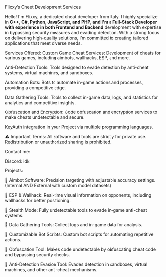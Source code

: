 Flixxy’s Cheet Development Services


Hello! I'm Flixxy, a dedicated cheat developer from Italy. I highly specialize in **C++, C#, Python, JavaScript, and PHP, and I'm a Full-Stack Developer with experience in both Frontend and Backend** development with expertise in bypassing security measures and evading detection. With a strong focus on delivering high-quality solutions, I’m committed to creating tailored applications that meet diverse needs.


Services Offered: 
 Custom Game Cheat Services: Development of cheats for various games, including aimbots, wallhacks, ESP, and more.
 
 Anti-Detection Tools: Tools designed to evade detection by anti-cheat systems, virtual machines, and sandboxes.
 
 Automation Bots: Bots to automate in-game actions and processes, providing a competitive edge.
 
 Data Gathering Tools: Tools to collect in-game data, logs, and statistics for analytics and competitive insights.
 
 Obfuscation and Encryption: Code obfuscation and encryption services to make cheats undetectable and secure.
 
 KeyAuth integration in your Project via multiple programming languages.
 
⚠️ Important Terms: All software and tools are strictly for private use. Redistribution or unauthorized sharing is prohibited.


Contact me:

Discord: idk

Projects:

 🔑   Aimbot Software: Precision targeting with adjustable accuracy settings. (Internal AND External with custom model datasets)
 

 🔑   ESP & Wallhack: Real-time visual information on opponents, including wallhacks for better positioning.
 

 🔑   Stealth Mode: Fully undetectable tools to evade in-game anti-cheat systems.
 

 🔑   Data Gathering Tools: Collect logs and in-game data for analysis.
 

 🔑   Customizable Bot Scripts: Custom bot scripts for automating repetitive actions.
 

 🔑   Obfuscation Tool: Makes code undetectable by obfuscating cheat code and bypassing security checks.
 

 🔑   Anti-Detection Evasion Tool: Evades detection in sandboxes, virtual machines, and other anti-cheat mechanisms.
 
